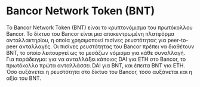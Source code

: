 # Bancor Network Token (BNT)

Το Bancor Network Token (BNT) είναι το κρυπτονόμισμα του πρωτόκολλου Bancor. Το δίκτυο του Bancor είναι μια αποκεντρωμένη πλατφόρμα ανταλλακτηρίου, η οποία χρησιμοποιεί πισίνες ρευστότητας για peer-to-peer ανταλλαγές. Οι πισίνες ρευστότητας του Bancor πρέπει να διαθέτουν BNT, το οποίο λειτουργεί ως το μεσάζων νόμισμα για κάθε συναλλαγή. Για παράδειγμα: για να ανταλλάξει κάποιος DAI για ETH στο Bancor, το πρωτόκολλο πρώτα ανταλλάσσει DAI για BNT, και έπειτα BNT για ETH. Όσο αυξάνεται η ρευστότητα στο δίκτυο του Bancor, τόσο αυξάνεται και η αξία του BNT.
